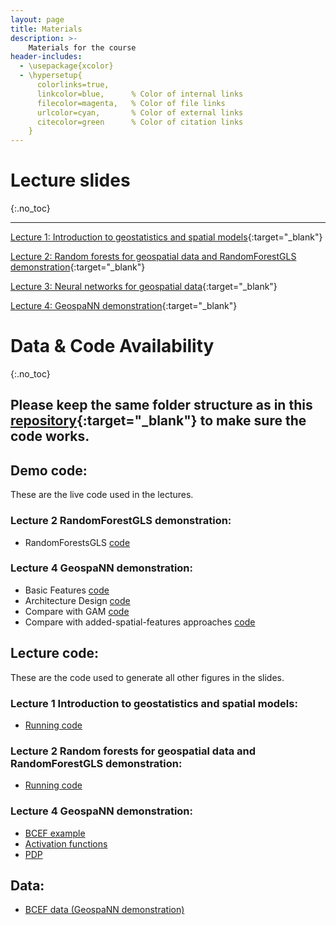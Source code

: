 ```yaml
---
layout: page
title: Materials
description: >-
    Materials for the course
header-includes:
  - \usepackage{xcolor}
  - \hypersetup{
      colorlinks=true,
      linkcolor=blue,      % Color of internal links
      filecolor=magenta,   % Color of file links
      urlcolor=cyan,       % Color of external links
      citecolor=green      % Color of citation links
    }
---
```


# Lecture slides

{:.no_toc}

------------------------------------------------------------------------

[Lecture 1: Introduction to geostatistics and spatial models](https://abhirupdatta.github.io/geospatial_stats_ML_short_course_2024/slides/Lec_1_Intro.pdf){:target="_blank"}

[Lecture 2: Random forests for geospatial data and RandomForestGLS demonstration](https://abhirupdatta.github.io/geospatial_stats_ML_short_course_2024/slides//Lec_2_rf.pdf){:target="_blank"}

[Lecture 3: Neural networks for geospatial data](https://abhirupdatta.github.io/geospatial_stats_ML_short_course_2024/slides/Lec_3_nn.pdf){:target="_blank"}

[Lecture 4: GeospaNN demonstration](https://abhirupdatta.github.io/geospatial_stats_ML_short_course_2024/slides/Lec_4_geospaNN.pdf){:target="_blank"}

# Data & Code Availability

{:.no_toc}

## **Please keep the same folder structure as in this [repository](https://github.com/abhirupdatta/geospatial_stats_ML_short_course_2024){:target="_blank"} to make sure the code works.**

## Demo code:

These are the live code used in the lectures.

### Lecture 2 RandomForestGLS demonstration:

- RandomForestsGLS [code](https://abhirupdatta.github.io/geospatial_stats_ML_short_course_2024/demo_code/randomForestsGLS_demo.Rmd)

### Lecture 4 GeospaNN demonstration:

-   Basic Features [code](https://abhirupdatta.github.io/geospatial_stats_ML_short_course_2024/demo_code/Example_utils.ipynb)
-   Architecture Design [code](https://abhirupdatta.github.io/geospatial_stats_ML_short_course_2024/demo_code/Example_architecture.ipynb)
-   Compare with GAM [code](https://abhirupdatta.github.io/geospatial_stats_ML_short_course_2024/demo_code/Example_GAM.ipynb)
-   Compare with added-spatial-features approaches [code](https://abhirupdatta.github.io/geospatial_stats_ML_short_course_2024/demo_code/Example_addcovariates.ipynb)

## Lecture code:

These are the code used to generate all other figures in the slides.

### Lecture 1 Introduction to geostatistics and spatial models:

-   [Running code](https://abhirupdatta.github.io/geospatial_stats_ML_short_course_2024/lec_code/lec1_ibc.R)

### Lecture 2 Random forests for geospatial data and RandomForestGLS demonstration:

-   [Running code](https://abhirupdatta.github.io/geospatial_stats_ML_short_course_2024/lec_code/lec2_ibc.R)

### Lecture 4 GeospaNN demonstration:

-   [BCEF example](https://abhirupdatta.github.io/geospatial_stats_ML_short_course_2024/lec_code/lec4_ibc/BCEF.py)
-   [Activation functions](https://abhirupdatta.github.io/geospatial_stats_ML_short_course_2024/lec_code/lec4_ibc/Activation.ipynb)
-   [PDP](https://abhirupdatta.github.io/geospatial_stats_ML_short_course_2024/lec_code/lec4_ibc/PDP.ipynb)

## Data:

-   [BCEF data (GeospaNN demonstration)](https://abhirupdatta.github.io/geospatial_stats_ML_short_course_2024/data/BCEF.csv)
